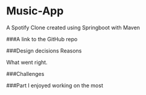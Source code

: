 # Music-App
A Spotify Clone created using Springboot with Maven

###A link to the GitHub repo


###Design decisions
Reasons

What went right.

###Challenges


###Part I enjoyed working on the most